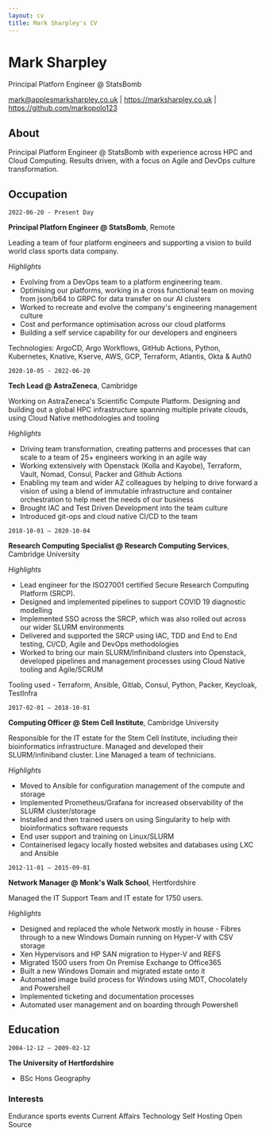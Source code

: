 ```yaml
---
layout: cv
title: Mark Sharpley's CV
---
```


# Mark Sharpley

Principal Platforn Engineer @ StatsBomb

<div id="webaddress">
<a href="mark@applesmarksharpley.co.uk">mark@applesmarksharpley.co.uk</a>
| <a href="https://marksharpley.co.uk">https://marksharpley.co.uk</a>
| <a href="https://github.com/markopolo123">https://github.com/markopolo123</a>
</div>

## About

Principal Platform Engineer @ StatsBomb with experience across HPC and Cloud Computing. Results driven, with a focus on Agile and DevOps culture transformation.

## Occupation

 `2022-06-20 - Present Day`

__Principal Platforn Engineer @ StatsBomb__, Remote

Leading a team of four platform engineers and supporting a vision to build world class sports data company.

*Highlights*

* Evolving from a DevOps team to a platform engineering team.
* Optimising our platforms, working in a cross functional team on moving from json/b64 to GRPC for data transfer on our AI clusters
* Worked to recreate and evolve the company's engineering management culture
* Cost and performance optimisation across our cloud platforms
* Building a self service capability for our developers and engineers

Technologies: ArgoCD, Argo Workflows, GitHub Actions, Python, Kubernetes, Knative, Kserve, AWS, GCP, Terraform, Atlantis, Okta & Auth0

 `2020-10-05 - 2022-06-20`

__Tech Lead @ AstraZeneca__, Cambridge

Working on AstraZeneca's Scientific Compute Platform. Designing and building out a global HPC infrastructure spanning multiple private clouds, using Cloud Native methodologies and tooling

*Highlights*

* Driving team transformation, creating patterns and processes that can scale to a team of 25+ engineers working in an agile way
* Working extensively with Openstack (Kolla and Kayobe), Terraform, Vault, Nomad, Consul, Packer and Github Actions
* Enabling my team and wider AZ colleagues by helping to drive forward a vision of using a blend of immutable infrastructure and container orchestration to help meet the needs of our business
* Brought IAC and Test Driven Development into the team culture
* Introduced git-ops and cloud native CI/CD to the team

 `2018-10-01 – 2020-10-04`

__Research Computing Specialist @ Research Computing Services__, Cambridge University

*Highlights*

* Lead engineer for the ISO27001 certified Secure Research Computing Platform (SRCP).
* Designed and implemented pipelines to support COVID 19 diagnostic modelling
* Implemented SSO across the SRCP, which was also rolled out across our wider SLURM environments
* Delivered and supported the SRCP using IAC, TDD and End to End testing, CI/CD, Agile and DevOps methodologies
* Worked to bring our main SLURM/Infiniband clusters into Openstack, developed pipelines and management processes using Cloud Native tooling and Agile/SCRUM

Tooling used - Terraform, Ansible, Gitlab, Consul, Python, Packer, Keycloak, TestInfra

 `2017-02-01 – 2018-10-01`

__Computing Officer @ Stem Cell Institute__, Cambridge University

Responsible for the IT estate for the Stem Cell Institute, including their bioinformatics infrastructure. Managed and developed their SLURM/infiniband cluster. Line Managed a team of technicians.

*Highlights*

* Moved to Ansible for configuration management of the compute and storage
* Implemented Prometheus/Grafana for increased observability of the SLURM cluster/storage
* Installed and then trained users on using Singularity to help with bioinformatics software requests
* End user support and training on Linux/SLURM
* Containerised legacy locally hosted websites and databases using LXC and Ansible

 `2012-11-01 – 2015-09-01`

 __Network Manager @ Monk's Walk School__, Hertfordshire

Managed the IT Support Team and IT estate for 1750 users.

*Highlights*

* Designed and replaced the whole Network mostly in house - Fibres through to a new Windows Domain running on Hyper-V with CSV storage
* Xen Hypervisors and HP SAN migration to Hyper-V and REFS
* Migrated 1500 users from On Premise Exchange to Office365
* Built a new Windows Domain and migrated estate onto it
* Automated image build process for Windows using MDT, Chocolately and Powershell
* Implemented ticketing and documentation processes
* Automated user management and on boarding through Powershell

## Education

 `2004-12-12 – 2009-02-12`

__The University of Hertfordshire__

* BSc Hons Geography

### Interests

Endurance sports events
Current Affairs
Technology
Self Hosting
Open Source

<!-- ### Footer

Last updated: May 2023 -->
